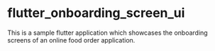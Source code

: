 # flutter_onboarding_screen_ui
This is a sample flutter application which showcases the onboarding screens of an online food order application.
